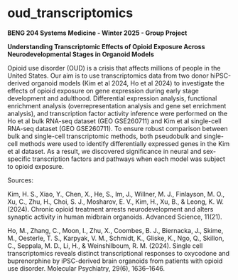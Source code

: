 # oud_transcriptomics
**BENG 204 Systems Medicine - Winter 2025 - Group Project**

**Understanding Transcriptomic Effects of Opioid Exposure Across Neurodevelopmental Stages in Organoid Models**

Opioid use disorder (OUD) is a crisis that affects millions of people in the United States. Our aim is to use transcriptomics data from two donor hiPSC-derived organoid models (Kim et al 2024, Ho et al 2024) to investigate the effects of opioid exposure on gene expression during early stage development and adulthood. Differential expression analysis, functional enrichment analysis (overrepresentation analysis and gene set enrichment analysis), and transcription factor activity inference were performed on the Ho et al bulk RNA-seq dataset (GEO GSE260711) and Kim et al single-cell RNA-seq dataset (GEO GSE260711). To ensure robust comparison between bulk and single-cell transcriptomic methods, both pseudobulk and single-cell methods were used to identify differentially expressed genes in the Kim et al dataset. As a result, we discovered significance in neural and sex-specific transcription factors and pathways when each model was subject to opioid exposure.


Sources: 

Kim, H. S., Xiao, Y., Chen, X., He, S., Im, J., Willner, M. J., Finlayson, M. O., Xu, C., Zhu, H., Choi, S. J., Mosharov, E. V., Kim, H., Xu, B., & Leong, K. W. (2024). Chronic opioid treatment arrests neurodevelopment and alters synaptic activity in human midbrain organoids. Advanced Science, 11(21).

Ho, M., Zhang, C., Moon, I., Zhu, X., Coombes, B. J., Biernacka, J., Skime, M., Oesterle, T. S., Karpyak, V. M., Schmidt, K., Gliske, K., Ngo, Q., Skillon, C., Seppala, M. D., Li, H., & Weinshilboum, R. M. (2024). Single cell transcriptomics reveals distinct transcriptional responses to oxycodone and buprenorphine by iPSC-derived brain organoids from patients with opioid use disorder. Molecular Psychiatry, 29(6), 1636–1646.
